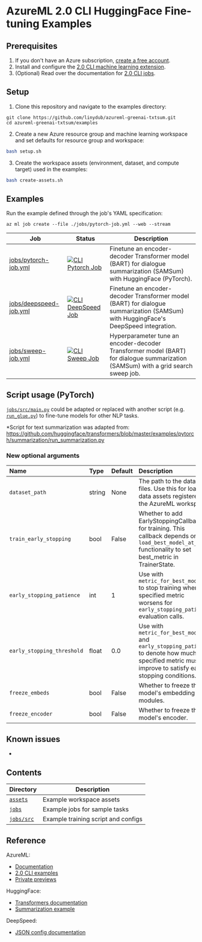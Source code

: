 # AzureML 2.0 CLI HuggingFace Fine-tuning Examples

## Prerequisites
1. If you don't have an Azure subscription, [create a free account](https://aka.ms/AMLFree).
2. Install and configure the [2.0 CLI machine learning extension](https://docs.microsoft.com/azure/machine-learning/how-to-configure-cli).
3. (Optional) Read over the documentation for [2.0 CLI jobs](https://docs.microsoft.com/en-us/azure/machine-learning/how-to-train-cli).

## Setup
1. Clone this repository and navigate to the examples directory:

```
git clone https://github.com/linydub/azureml-greenai-txtsum.git
cd azureml-greenai-txtsum/examples
```

2. Create a new Azure resource group and machine learning workspace and set defaults for resource group and workspace:

```bash
bash setup.sh
```

3. Create the workspace assets (environment, dataset, and compute target) used in the examples:

```bash
bash create-assets.sh
```

## Examples
Run the example defined through the job's YAML specification:
```
az ml job create --file ./jobs/pytorch-job.yml --web --stream
```
Job | Status | Description
--- | ------ | -----------
[jobs/pytorch-job.yml](jobs/pytorch-job.yml) | [![CLI Pytorch Job](../../../actions/workflows/cli-cmd-job-pytorch.yml/badge.svg)](../../../actions/workflows/cli-cmd-job-pytorch.yml) | Finetune an encoder-decoder Transformer model (BART) for dialogue summarization (SAMSum) with HuggingFace (PyTorch).
[jobs/deepspeed-job.yml](jobs/deepspeed-job.yml) | [![CLI DeepSpeed Job](../../../actions/workflows/cli-cmd-job-deepspeed.yml/badge.svg)](../../../actions/workflows/cli-cmd-job-deepspeed.yml) | Finetune an encoder-decoder Transformer model (BART) for dialogue summarization (SAMSum) with HuggingFace's DeepSpeed integration.
[jobs/sweep-job.yml](jobs/sweep-job.yml) | [![CLI Sweep Job](../../../actions/workflows/cli-sweep-job.yml/badge.svg)](../../../actions/workflows/cli-sweep-job.yml) | Hyperparameter tune an encoder-decoder Transformer model (BART) for dialogue summarization (SAMSum) with a grid search sweep job.

## Script usage (PyTorch)
[`jobs/src/main.py`](jobs/src/main.py) could be adapted or replaced with another script (e.g. [`run_glue.py`](https://github.com/huggingface/transformers/blob/master/examples/pytorch/text-classification/run_glue.py)) to fine-tune models for other NLP tasks.

*Script for text summarization was adapted from: https://github.com/huggingface/transformers/blob/master/examples/pytorch/summarization/run_summarization.py  

### New optional arguments
| Name | Type | Default | Description |
| :--- | :--- | :------ | :---------- |
| `dataset_path` | string | None | The path to the dataset files. Use this for loading data assets registered in the AzureML workspace. |
| `train_early_stopping` | bool | False | Whether to add EarlyStoppingCallback for training. This callback depends on `load_best_model_at_end` functionality to set best_metric in TrainerState. |
| `early_stopping_patience` | int | 1 | Use with `metric_for_best_model` to stop training when the specified metric worsens for `early_stopping_patience` evaluation calls. |
| `early_stopping_threshold` | float | 0.0 | Use with `metric_for_best_model` and `early_stopping_patience` to denote how much the specified metric must improve to satisfy early stopping conditions. |
| `freeze_embeds` | bool | False | Whether to freeze the model's embedding modules. |
| `freeze_encoder` | bool | False | Whether to freeze the model's encoder. |

## Known issues
*  

## Contents
| Directory | Description |
| --------- | ----------- |
| [`assets`](./assets) | Example workspace assets |
| [`jobs`](./jobs) | Example jobs for sample tasks |
| [`jobs/src`](./jobs/src) | Example training script and configs |

## Reference
AzureML:
- [Documentation](https://docs.microsoft.com/azure/machine-learning)
- [2.0 CLI examples](https://github.com/Azure/azureml-examples/tree/main/cli)
- [Private previews](https://github.com/Azure/azureml-previews)

HuggingFace:
- [Transformers documentation](https://huggingface.co/transformers/master/index.html)
- [Summarization example](https://github.com/huggingface/transformers/tree/master/examples/pytorch/summarization)

DeepSpeed:
- [JSON config documentation](https://www.deepspeed.ai/docs/config-json/)
